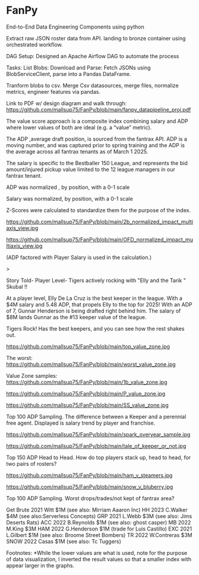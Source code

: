# FanPy
End-to-End Data Engineering Components using python 

Extract raw JSON roster data from API. landing to bronze container using orchestrated workflow.

 DAG Setup: Designed an Apache Airflow DAG to automate the process

Tasks: List Blobs: Download and Parse: Fetch JSONs using BlobServiceClient, parse into a Pandas DataFrame.

Tranform blobs to csv. Merge Csv datasources, merge files, normalize metrics, engineer features via pandas.

Link to PDF w/ design diagram and walk through: https://github.com/mallsup75/FanPy/blob/main/fanpy_datapipeline_proj.pdf

 
The value score approach is a composite index combining salary and ADP where lower values of both are ideal (e.g. a “value” metric). 

The ADP ,average draft position, is sourced  from the fantrax API.
ADP is a moving number, and was captured prior to spring training and the ADP is the average across all fantrax tenants as of March 1 2025. 
 
The salary is specific to the Bestballer 150 League, and represents the bid amount/injured pickup value limited to the 12 league managers in our fantrax tenant. 

ADP was normalized , by position, with a 0-1 scale 

Salary was normalized, by position, with a 0-1 scale 

Z-Scores were calculated to standardize them for the purpose of the index.

https://github.com/mallsup75/FanPy/blob/main/2b_normalized_impact_multiaxis_view.jpg

https://github.com/mallsup75/FanPy/blob/main/OFD_normalized_impact_multiaxis_view.jpg

(ADP factored with Player Salary is used in the calculation.) 

<All data sourced from fantrax is sourced api via python using apache airflow >>

Story Told- Player Level- Tigers actively rocking with "Elly and the Tarik " Skubal !! 

At a player level, Elly De La Cruz is the best keeper in the league. With a $4M salary and 5.48 ADP, that propels Elly to the top for 2025!  With an ADP of 7, Gunnar Henderson is being drafted right behind him. The salary of $8M lands Gunnar as the #13 keeper value of the league.
 
Tigers Rock! Has the best keepers, and you can see how the rest shakes out.  

https://github.com/mallsup75/FanPy/blob/main/top_value_zone.jpg

The worst:
https://github.com/mallsup75/FanPy/blob/main/worst_value_zone.jpg

Value Zone samples:
https://github.com/mallsup75/FanPy/blob/main/1b_value_zone.jpg

https://github.com/mallsup75/FanPy/blob/main/P_value_zone.jpg

https://github.com/mallsup75/FanPy/blob/main/SS_value_zone.jpg

Top 100 ADP Sampling. The difference between a Keeper and a perennial free agent. Displayed is salary trend by player and franchise.

https://github.com/mallsup75/FanPy/blob/main/spark_overyear_sample.jpg

https://github.com/mallsup75/FanPy/blob/main/tale_of_keeper_or_not.jpg

Top 150 ADP Head to Head.
How do top players stack up, head to head, for two pairs of rosters?


https://github.com/mallsup75/FanPy/blob/main/ham_v_steamers.jpg

https://github.com/mallsup75/FanPy/blob/main/snow_v_bluberry.jpg

Top 100 ADP Sampling.
Worst drops/trades/not kept of fantrax area?

Get Brute 2021 Witt $1M (see also: Mirriam Aaaron Inc)
HH 2023 C.Walker $4M (see also:Serverless Concepts)
GRP 2021 L.Webb $3M (see also: Jims Deserts Rats)
ACC 2022 B.Reynolds $1M (see also: ghost casper)
MB 2022 M.King $3M
HAM 2022 G.Henderson $1M (trade for Luis Castillo)
EXC 2021 L.Gilbert $1M (see also: Broome Street Bombers)
TR 2022 W.Contreras $3M
SNOW 2022 Casas $1M  (see also: Tc Tuggers)


Footnotes:
 *While the lower values are what is used, note for the purpose of data visualization, I inverted the result values so that a smaller index with appear larger in the graphs.